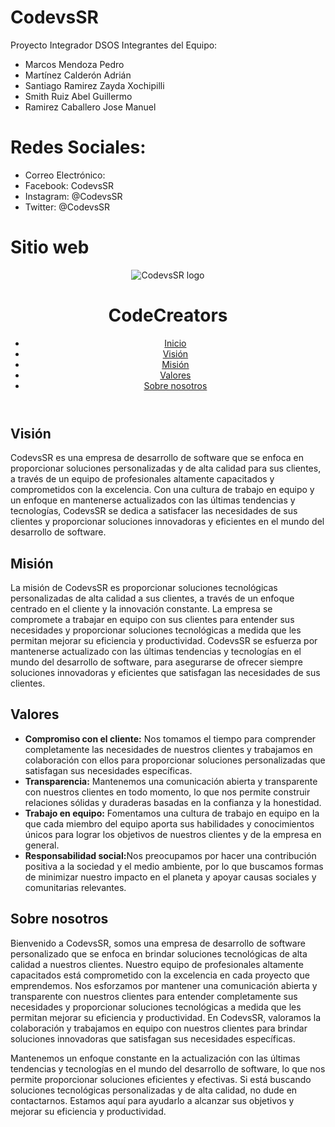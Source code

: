 # CodevsSR
Proyecto Integrador DSOS
Integrantes del Equipo:
  * Marcos Mendoza Pedro
  * Martínez Calderón Adrián
  * Santiago Ramirez Zayda Xochipilli
  * Smith Ruiz Abel Guillermo
  * Ramirez Caballero Jose Manuel
  
  
# Redes Sociales:
* Correo Electrónico: 
* Facebook: CodevsSR
* Instagram: @CodevsSR
* Twitter: @CodevsSR

# Sitio web
<!DOCTYPE html>
<html lang="es">
<head>
    <meta charset="UTF-8">
    <meta name="viewport" content="width=device-width, initial-scale=1.0">
</head>
<body>
    <header>
        <img src="https://www.bbvaspark.com/contenido/wp-content/uploads/2022/07/HerramientasUX_04-1-scaled.jpg" alt="CodevsSR logo">
        <h1>CodeCreators</h1>
        <nav>
            <ul>
                <li><a href="#" class="active">Inicio</a></li>
                <li><a href="#vision">Visión</a></li>
                <li><a href="#mision">Misión</a></li>
                <li><a href="#valores">Valores</a></li>
                <li><a href="#nosotros">Sobre nosotros</a></li>
            </ul>
        </nav>
    </header>
    <section id="vision">
        <h2>Visión</h2>
        <p>CodevsSR es una empresa de desarrollo de software que se enfoca en proporcionar soluciones personalizadas y de alta calidad para sus clientes, a través de un equipo de profesionales altamente capacitados y comprometidos con la excelencia. Con una cultura de trabajo en equipo y un enfoque en mantenerse actualizados con las últimas tendencias y tecnologías, CodevsSR se dedica a satisfacer las necesidades de sus clientes y proporcionar soluciones innovadoras y eficientes en el mundo del desarrollo de software.</p>
    </section>
    <section id="mision">  
        <h2>Misión</h2>
        <p>La misión de CodevsSR es proporcionar soluciones tecnológicas personalizadas de alta calidad a sus clientes, a través de un enfoque centrado en el cliente y la innovación constante. La empresa se compromete a trabajar en equipo con sus clientes para entender sus necesidades y proporcionar soluciones tecnológicas a medida que les permitan mejorar su eficiencia y productividad. CodevsSR se esfuerza por mantenerse actualizado con las últimas tendencias y tecnologías en el mundo del desarrollo de software, para asegurarse de ofrecer siempre soluciones innovadoras y eficientes que satisfagan las necesidades de sus clientes.</p>
</section>
<section id="valores">
<h2>Valores</h2>
<ul>
<li><strong>Compromiso con el cliente:</strong> Nos tomamos el tiempo para comprender completamente las necesidades de nuestros clientes y trabajamos en colaboración con ellos para proporcionar soluciones personalizadas que satisfagan sus necesidades específicas.</li>
<li><strong>Transparencia:</strong>  Mantenemos una comunicación abierta y transparente con nuestros clientes en todo momento, lo que nos permite construir relaciones sólidas y duraderas basadas en la confianza y la honestidad.</li>
<li><strong>Trabajo en equipo:</strong> Fomentamos una cultura de trabajo en equipo en la que cada miembro del equipo aporta sus habilidades y conocimientos únicos para lograr los objetivos de nuestros clientes y de la empresa en general.</li>
<li><strong>Responsabilidad social:</strong>Nos preocupamos por hacer una contribución positiva a la sociedad y el medio ambiente, por lo que buscamos formas de minimizar nuestro impacto en el planeta y apoyar causas sociales y comunitarias relevantes.</li>
</ul>
</section>
  
  
<section id="nosotros">
<h2>Sobre nosotros</h2>
<p>Bienvenido a CodevsSR, somos una empresa de desarrollo de software personalizado que se enfoca en brindar soluciones tecnológicas de alta calidad a nuestros clientes. Nuestro equipo de profesionales altamente capacitados está comprometido con la excelencia en cada proyecto que emprendemos. Nos esforzamos por mantener una comunicación abierta y transparente con nuestros clientes para entender completamente sus necesidades y proporcionar soluciones tecnológicas a medida que les permitan mejorar su eficiencia y productividad. En CodevsSR, valoramos la colaboración y trabajamos en equipo con nuestros clientes para brindar soluciones innovadoras que satisfagan sus necesidades específicas.
  </p>
<p>Mantenemos un enfoque constante en la actualización con las últimas tendencias y tecnologías en el mundo del desarrollo de software, lo que nos permite proporcionar soluciones eficientes y efectivas. Si está buscando soluciones tecnológicas personalizadas y de alta calidad, no dude en contactarnos. Estamos aquí para ayudarlo a alcanzar sus objetivos y mejorar su eficiencia y productividad.
  </p>
</section>
<footer>
<p></p>
</footer>

</body>
</html>

